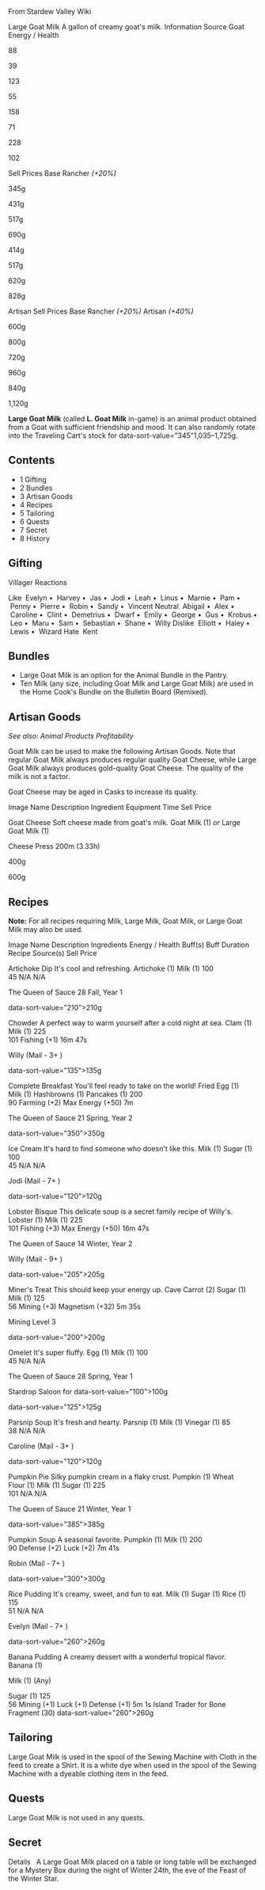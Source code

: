 From Stardew Valley Wiki

Large Goat Milk A gallon of creamy goat's milk. Information Source Goat Energy / Health

88

39

123

55

158

71

228

102

Sell Prices Base Rancher *(+20%)*

345g

431g

517g

690g

414g

517g

620g

828g

Artisan Sell Prices Base Rancher *(+20%)* Artisan *(+40%)*

600g

800g

720g

960g

840g

1,120g

**Large Goat Milk** (called **L. Goat Milk** in-game) is an animal product obtained from a Goat with sufficient friendship and mood. It can also randomly rotate into the Traveling Cart's stock for data-sort-value="345"1,035–1,725g.

## Contents

- 1 Gifting
- 2 Bundles
- 3 Artisan Goods
- 4 Recipes
- 5 Tailoring
- 6 Quests
- 7 Secret
- 8 History

## Gifting

Villager Reactions

Like  Evelyn •  Harvey •  Jas •  Jodi •  Leah •  Linus •  Marnie •  Pam •  Penny •  Pierre •  Robin •  Sandy •  Vincent Neutral  Abigail •  Alex •  Caroline •  Clint •  Demetrius •  Dwarf •  Emily •  George •  Gus •  Krobus •  Leo •  Maru •  Sam •  Sebastian •  Shane •  Willy Dislike  Elliott •  Haley •  Lewis •  Wizard Hate  Kent

## Bundles

- Large Goat Milk is an option for the Animal Bundle in the Pantry.
- Ten Milk (any size, including Goat Milk and Large Goat Milk) are used in the Home Cook's Bundle on the Bulletin Board (Remixed).

## Artisan Goods

*See also: Animal Products Profitability*

Goat Milk can be used to make the following Artisan Goods. Note that regular Goat Milk always produces regular quality Goat Cheese, while Large Goat Milk always produces gold-quality Goat Cheese. The quality of the milk is not a factor.

Goat Cheese may be aged in Casks to increase its quality.

Image Name Description Ingredient Equipment Time Sell Price

Goat Cheese Soft cheese made from goat's milk. Goat Milk (1) *or* Large Goat Milk (1)

Cheese Press 200m (3.33h)

400g

600g

## Recipes

**Note:** For all recipes requiring Milk, Large Milk, Goat Milk, or Large Goat Milk may also be used.

Image Name Description Ingredients Energy / Health Buff(s) Buff Duration Recipe Source(s) Sell Price

Artichoke Dip It's cool and refreshing. Artichoke (1) Milk (1) 100  
45 N/A N/A

The Queen of Sauce 28 Fall, Year 1

data-sort-value="210"&gt;210g

Chowder A perfect way to warm yourself after a cold night at sea. Clam (1) Milk (1) 225  
101 Fishing (+1) 16m 47s

Willy (Mail - 3+ )

data-sort-value="135"&gt;135g

Complete Breakfast You'll feel ready to take on the world! Fried Egg (1) Milk (1) Hashbrowns (1) Pancakes (1) 200  
90 Farming (+2) Max Energy (+50) 7m

The Queen of Sauce 21 Spring, Year 2

data-sort-value="350"&gt;350g

Ice Cream It's hard to find someone who doesn't like this. Milk (1) Sugar (1) 100  
45 N/A N/A

Jodi (Mail - 7+ )

data-sort-value="120"&gt;120g

Lobster Bisque This delicate soup is a secret family recipe of Willy's. Lobster (1) Milk (1) 225  
101 Fishing (+3) Max Energy (+50) 16m 47s

The Queen of Sauce 14 Winter, Year 2

Willy (Mail - 9+ )

data-sort-value="205"&gt;205g

Miner's Treat This should keep your energy up. Cave Carrot (2) Sugar (1) Milk (1) 125  
56 Mining (+3) Magnetism (+32) 5m 35s

Mining Level 3

data-sort-value="200"&gt;200g

Omelet It's super fluffy. Egg (1) Milk (1) 100  
45 N/A N/A

The Queen of Sauce 28 Spring, Year 1

Stardrop Saloon for data-sort-value="100"&gt;100g

data-sort-value="125"&gt;125g

Parsnip Soup It's fresh and hearty. Parsnip (1) Milk (1) Vinegar (1) 85  
38 N/A N/A

Caroline (Mail - 3+ )

data-sort-value="120"&gt;120g

Pumpkin Pie Silky pumpkin cream in a flaky crust. Pumpkin (1) Wheat Flour (1) Milk (1) Sugar (1) 225  
101 N/A N/A

The Queen of Sauce 21 Winter, Year 1

data-sort-value="385"&gt;385g

Pumpkin Soup A seasonal favorite. Pumpkin (1) Milk (1) 200  
90 Defense (+2) Luck (+2) 7m 41s

Robin (Mail - 7+ )

data-sort-value="300"&gt;300g

Rice Pudding It's creamy, sweet, and fun to eat. Milk (1) Sugar (1) Rice (1) 115  
51 N/A N/A

Evelyn (Mail - 7+ )

data-sort-value="260"&gt;260g

Banana Pudding A creamy dessert with a wonderful tropical flavor. Banana (1)

Milk (1) (Any)

Sugar (1) 125  
56 Mining (+1) Luck (+1) Defense (+1) 5m 1s Island Trader for Bone Fragment (30) data-sort-value="260"&gt;260g

## Tailoring

Large Goat Milk is used in the spool of the Sewing Machine with Cloth in the feed to create a Shirt. It is a white dye when used in the spool of the Sewing Machine with a dyeable clothing item in the feed.

## Quests

Large Goat Milk is not used in any quests.

## Secret

Details   A Large Goat Milk placed on a table or long table will be exchanged for a Mystery Box during the night of Winter 24th, the eve of the Feast of the Winter Star.